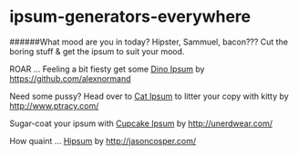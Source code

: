 ipsum-generators-everywhere
===========================

######What mood are you in today? Hipster, Sammuel, bacon??? Cut the boring stuff & get the ipsum to suit your mood.


ROAR ... Feeling a bit fiesty get some [Dino Ipsum](http://dinoipsum.herokuapp.com/) by https://github.com/alexnormand

Need some pussy? Head over to [Cat Ipsum](http://www.catipsum.com) to litter your copy with kitty by http://www.ptracy.com/

Sugar-coat your ipsum with [Cupcake Ipsum](http://www.cupcakeipsum.com) by http://unerdwear.com/

How quaint ... [Hipsum](http://hipsum.co) by http://jasoncosper.com/
